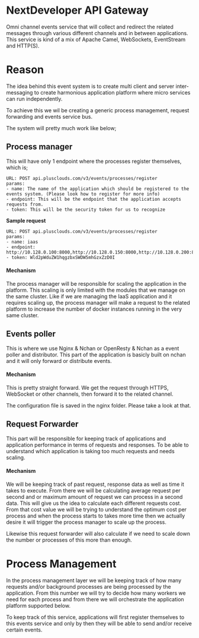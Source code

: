 # NextDeveloper API Gateway
Omni channel events service that will collect and redirect the related messages through various different channels and in between applications. This service is kind of a mix of Apache Camel, WebSockets, EventStream and HTTP(S).

# Reason
The idea behind this event system is to create multi client and server inter-messaging to create harmonious application platform where micro services can run independently.

To achieve this we wil be creating a generic process management, request forwarding and events service bus.

The system will pretty much work like below;
## Process manager
This will have only 1 endpoint where the processes register themselves, which is;
```
URL: POST api.plusclouds.com/v3/events/processes/register
params:
- name: The name of the application which should be registered to the events system. (Please look how to register for more info)
- endpoint: This will be the endpoint that the application accepts requests from.
- token: This will be the security token for us to recognize
```

**Sample request**
```
URL: POST api.plusclouds.com/v3/events/processes/register
params:
- name: iaas
- endpoint: http://10.128.0.100:8000,http://10.128.0.150:8000,http://10.128.0.200:8000
- token: Wld2pWduZW1hqgzbxSWDW5mhGzxZzD0I
```

#### Mechanism
The process manager will be responsible for scaling the application in the platform. This scaling is only limited with the modules that we manage on the same cluster. Like if we are managing the IaaS application and it requires scaling up, the process manager will make a request to the related platform to increase the number of docker instances running in the very same cluster.

## Events poller
This is where we use Nginx & Nchan or OpenResty & Nchan as a event poller and distributor. This part of the application is basicly built on nchan and it will only forward or distribute events.

#### Mechanism
This is pretty straight forward. We get the request through HTTPS, WebSocket or other channels, then forward it to the related channel.

The configuration file is saved in the nginx folder. Please take a look at that.

## Request Forwarder
This part will be responsible for keeping track of applications and application performance in terms of requests and responses. To be able to understand which application is taking too much requests and needs scaling.

#### Mechanism
We will be keeping track of past request, response data as well as time it takes to execute. From there we will be calculating average request per second and or maximum amount of request we can process in a second data. This will give us the idea to calculate each different requests cost. From that cost value we will be trying to understand the optimum cost per process and when the process starts to takes more time then we actually desire it will trigger the process manager to scale up the process.

Likewise this request forwarder will also calculate if we need to scale down the number or processes of this more than enough.

# Process Management
In the process management layer we will be keeping track of how many requests and/or background processes are being processed by the application. From this number we will try to decide how many workers we need for each process and from there we will orchestrate the application platform supported below. 

To keep track of this service, applications will first register themselves to this events service and only by then they will be able to send and/or receive certain events.

